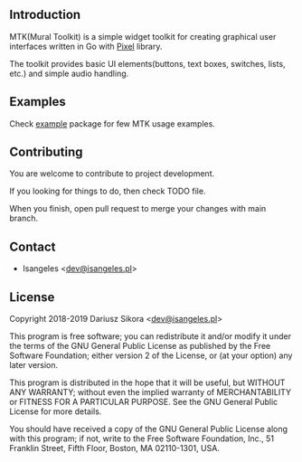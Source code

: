 ## Introduction
MTK(Mural Toolkit) is a simple widget toolkit for creating graphical user interfaces written in Go with [Pixel](https://github.com/faiface/pixel) library.

The toolkit provides basic UI elements(buttons, text boxes, switches, lists, etc.) and simple audio handling.

## Examples
Check [example](https://github.com/Isangeles/mtk/tree/master/core/mtk/example) package for few MTK usage examples.

## Contributing
You are welcome to contribute to project development.

If you looking for things to do, then check TODO file.

When you finish, open pull request to merge your changes with main branch.

## Contact
* Isangeles <<dev@isangeles.pl>>

## License
Copyright 2018-2019 Dariusz Sikora <<dev@isangeles.pl>>

This program is free software; you can redistribute it and/or modify
it under the terms of the GNU General Public License as published by
the Free Software Foundation; either version 2 of the License, or
(at your option) any later version.

This program is distributed in the hope that it will be useful,
but WITHOUT ANY WARRANTY; without even the implied warranty of
MERCHANTABILITY or FITNESS FOR A PARTICULAR PURPOSE.  See the
GNU General Public License for more details.

You should have received a copy of the GNU General Public License
along with this program; if not, write to the Free Software
Foundation, Inc., 51 Franklin Street, Fifth Floor, Boston,
MA 02110-1301, USA.
